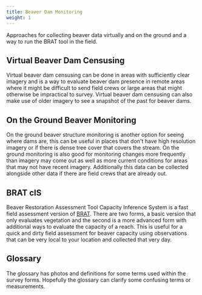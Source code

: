 ```yaml
---
title: Beaver Dam Monitoring
weight: 1
---
```


Approaches for collecting beaver data virtually and on the ground and a way to run the BRAT tool in the field.

## Virtual Beaver Dam Censusing

Virtual beaver dam censusing can be done in areas with sufficiently clear imagery and is a way to evaluate beaver dam presence in remote areas where it might be difficult to send field crews or large areas that might otherwise be impractical to survey. Virtual beaver dam censusing can also make use of older imagery to see a snapshot of the past for beaver dams.

## On the Ground Beaver Monitoring

On the ground beaver structure monitoring is another option for seeing where dams are, this can be useful in places that don't have high resolution imagery or if there is dense tree cover that covers the stream. On the ground monitoring is also good for monitoring changes more frequently than imagery may come out as well as more current conditions for areas that may not have recent imagery. Additionally this data can be collected alongside other data if there are field crews that are already out.

## BRAT cIS

Beaver Restoration Assessment Tool Capacity Inference System is a fast field assessment version of [BRAT](http://brat.riverscapes.xyz/). There are two forms, a basic version that only evaluates vegetation and the second is a more advanced form with additional ways to evaluate the capacity of a reach. This is useful for a quick and dirty field assessment for beaver capacity using observations that can be very local to your location and collected that very day.

## Glossary

The glossary has photos and definitions for some terms used within the survey forms. Hopefully the glossary can clarify some confusing terms or measurements.